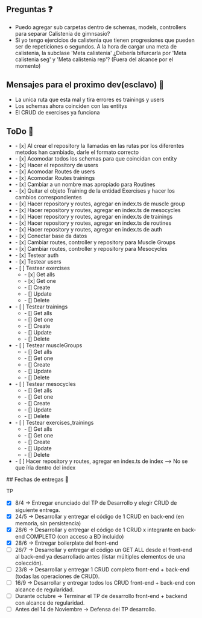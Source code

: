 ## Preguntas ❓

- Puedo agregar sub carpetas dentro de schemas, models, controllers para separar Calistenia de gimnsasio?
- Si yo tengo ejercicios de calistenia que tienen progresiones que pueden ser de repeticiones o segundos. A la hora de cargar una meta de calistenia, la subclase 'Meta calistenia' ¿Debería bifurcarla por 'Meta calistenia seg' y 'Meta calistenia rep'? (Fuera del alcance por el momento)

## Mensajes para el proximo dev(esclavo) 📨

- La unica ruta que esta mal y tira errores es trainings y users
- Los schemas ahora coinciden con las entitys
- El CRUD de exercises ya funciona

## ToDo 📃
<ul> 
<li>- [x] Al crear el repository la llamadas en las rutas por los diferentes metodos han cambiado, darle el formato correcto</li>
<li>- [x] Acomodar todos los schemas para que coincidan con entity</li>
<li>- [x] Hacer el repository de users</li>
<li>- [x] Acomodar Routes de users</li>
<li>- [x] Acomodar Routes trainings</li>
<li>- [x] Cambiar a un nombre mas apropiado para Routines</li>
<li>- [x] Quitar el objeto Training de la entidad Exercises y hacer los cambios correspondientes</li>
<li>- [x] Hacer repository y routes, agregar en index.ts de muscle group</li>
<li>- [x] Hacer repository y routes, agregar en index.ts de mesocycles</li>
<li>- [x] Hacer repository y routes, agregar en index.ts de trainings</li>
<li>- [x] Hacer repository y routes, agregar en index.ts de routines</li>
<li>- [x] Hacer repository y routes, agregar en index.ts de auth</li>
<li>- [x] Conectar base da datos</li>
<li>- [x] Cambiar routes, controller y repository para Muscle Groups</li>
<li>- [x] Cambiar routes, controller y repository para Mesocycles</li>
<li>- [x] Testear auth</li>
<li>- [x] Testear users</li>
<li>- [ ] Testear exercises
    <ul>
    <li>- [x] Get alls</li>
    <li>- [x] Get one </li>
    <li>- [] Create </li>
    <li>- [] Update </li>
    <li>- [] Delete </li>
    </ul>
</li>

<li>- [ ] Testear trainings
    <ul>
    <li>- [] Get alls</li>
    <li>- [] Get one </li>
    <li>- [] Create </li>
    <li>- [] Update </li>
    <li>- [] Delete </li>
    </ul>
</li>
<li>- [ ] Testear muscleGroups
    <ul>
    <li>- [] Get alls</li>
    <li>- [] Get one </li>
    <li>- [] Create </li>
    <li>- [] Update </li>
    <li>- [] Delete </li>
    </ul>
</li>
<li>- [ ] Testear mesocycles
    <ul>
    <li>- [] Get alls</li>
    <li>- [] Get one </li>
    <li>- [] Create </li>
    <li>- [] Update </li>
    <li>- [] Delete </li>
    </ul>
</li>
<li>- [ ] Testear exercises_trainings
    <ul>
    <li>- [] Get alls</li>
    <li>- [] Get one </li>
    <li>- [] Create </li>
    <li>- [] Update </li>
    <li>- [] Delete </li>
    </ul>
</li>
<li>- [ ] Hacer repository y routes, agregar en index.ts de index --> No se que íria dentro del index</li>
</ul>
## Fechas de entregas 📅

TP

- [x] 8/4 -> Entregar enunciado del TP de Desarrollo y elegir CRUD de siguiente entrega.
- [x] 24/5 -> Desarrollar y entregar el código de 1 CRUD en back-end (en memoria, sin persistencia)
- [x] 28/6 -> Desarrollar y entregar el código de 1 CRUD x integrante en back-end COMPLETO (con acceso a BD incluido)
- [x] 28/6 -> Entregar boilerplate del front-end
- [ ] 26/7 -> Desarrollar y entregar el código un GET ALL desde el front-end al back-end ya desarrollado antes (listar múltiples elementos de una colección).
- [ ] 23/8 -> Desarrollar y entregar 1 CRUD completo front-end + back-end (todas las operaciones de CRUD).
- [ ] 16/9 -> Desarrollar y entregar todos los CRUD front-end + back-end con alcance de regularidad.
- [ ] Durante octubre -> Terminar el TP de desarrollo front-end + backend con alcance de regularidad.
- [ ] Antes del 14 de Noviembre -> Defensa del TP desarrollo.

